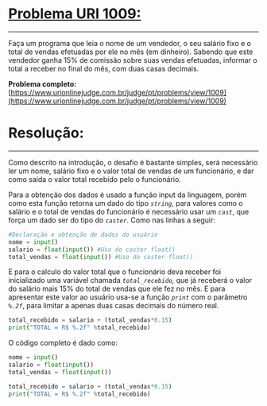 # [Problema URI 1009:](https://www.urionlinejudge.com.br/judge/pt/problems/view/1009)

---

Faça um programa que leia o nome de um vendedor, o seu salário fixo e o total de vendas efetuadas por ele no mês (em dinheiro). Sabendo que este vendedor ganha 15% de comissão sobre suas vendas efetuadas, informar o total a receber no final do mês, com duas casas decimais.

**Problema completo:** [https://www.urionlinejudge.com.br/judge/pt/problems/view/1009](https://www.urionlinejudge.com.br/judge/pt/problems/view/1009)

# Resolução:

---

Como descrito na introdução, o desafio é bastante simples, será necessário ler um nome, salário fixo e o valor total de vendas de um funcionário, e dar como saída o valor total recebido pelo o funcionário.

Para a obtenção dos dados é usado a função input da linguagem, porém como esta função retorna um dado do tipo *`string`,* para valores como o salário e o total de vendas do funcionário é necessário usar um *`cast`*, que força um dado ser do tipo do *`caster`*. Como nas linhas a seguir:

```python
#Declaração e obtenção de dados do usuário
nome = input()
salario = float(input()) #Uso do caster float()
total_vendas = float(input()) #Uso do caster float()
```

E para o calculo do valor total que o funcionário deva receber foi inicializado uma variável chamada *`total_recebido`,* que já receberá o valor do salário mais 15% do total de vendas que ele fez no mês. E para apresentar este valor ao usuário usa-se a função *`print`* com o parâmetro *`%.2f`*, para limitar a apenas duas casas decimais do número real.

```python
total_recebido = salario + (total_vendas*0.15)
print("TOTAL = R$ %.2f" %total_recebido)
```

O código completo é dado como:

```python
nome = input()
salario = float(input())
total_vendas = float(input())

total_recebido = salario + (total_vendas*0.15)
print("TOTAL = R$ %.2f" %total_recebido)
```